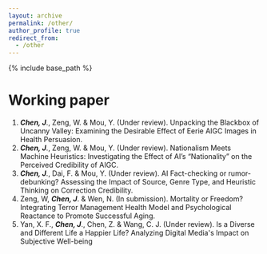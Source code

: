 ```yaml
---
layout: archive
permalink: /other/
author_profile: true
redirect_from:
  - /other
---
```


{% include base_path %}

Working paper
======
1. ***Chen, J***., Zeng, W. & Mou, Y. (Under review). Unpacking the Blackbox of Uncanny Valley: Examining the Desirable Effect of Eerie AIGC Images in Health Persuasion.
2. ***Chen, J***., Zeng, W. & Mou, Y. (Under review). Nationalism Meets Machine Heuristics: Investigating the Effect of AI’s “Nationality” on the Perceived Credibility of AIGC.
3. ***Chen, J***., Dai, F. & Mou, Y. (Under review). AI Fact-checking or rumor-debunking? Assessing the Impact of Source, Genre Type, and Heuristic Thinking on Correction Credibility.
4. Zeng, W, ***Chen, J***. & Wen, N. (In submission). Mortality or Freedom? Integrating Terror Management Health Model and Psychological Reactance to Promote Successful Aging.
5. Yan, X. F., ***Chen, J***., Chen, Z. & Wang, C. J. (Under review). Is a Diverse and Different Life a Happier Life? Analyzing Digital Media's Impact on Subjective Well-being

